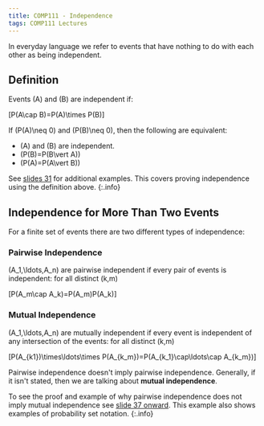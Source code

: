 ```yaml
---
title: COMP111 - Independence
tags: COMP111 Lectures
---
```

In everyday language we refer to events that have nothing to do with each other as being independent.

## Definition
Events \(A\) and \(B\) are independent if:

\[P(A\cap B)=P(A)\times P(B)\]

If \(P(A)\neq 0\) and \(P(B)\neq 0\), then the following are equivalent:

* \(A\) and \(B\) are independent.
* \(P(B)=P(B\vert A)\)
* \(P(A)=P(A\vert B)\)

See [slides 31]({{site.baseurl}}/assets/COMP111/Lectures/2020-11-19.pdf) for additional examples. This covers proving independence using the definition above.
{:.info}

## Independence for More Than Two Events
For a finite set of events there are two different types of independence:

### Pairwise Independence
\(A_1,\ldots,A_n\) are pairwise independent if every pair of events is independent: for all distinct \(k,m\)

\[P(A_m\cap A_k)=P(A_m)P(A_k)\]

### Mutual Independence
\(A_1,\ldots,A_n\) are mutually independent if every event is independent of any intersection of the events: for all distinct \(k,m\)
 
\[P(A_{k1})\times\ldots\times P(A_{k_m})=P(A_{k_1}\cap\ldots\cap A_{k_m})\]

Pairwise independence doesn't imply pairwise independence. Generally, if it isn't stated, then we are talking about **mutual independence**.

To see the proof and example of why pairwise independence does not imply mutual independence see [slide 37 onward]({{site.baseurl}}/assets/COMP111/Lectures/2020-11-19.pdf). This example also shows examples of probability set notation.
{:.info}
